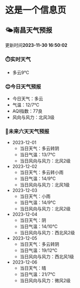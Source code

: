 # 这是一个信息页 
## 🌤️**南昌**天气预报
更新时间**2023-11-30 16:50:02**
### ⏱️实时天气
- 多云9℃
### 😊今日天气预报
- 今日天气：多云
- 气温：12/7℃
- AQI指数：77良
- 风向与风力：北风3级
### 🤩未来六天天气预报
- 2023-12-01
  - 当日天气：多云转阴
  - 当日气温：13/7℃
  - 当日风向与风力：北风2级
- 2023-12-02
  - 当日天气：多云转小雨
  - 当日气温：14/9℃
  - 当日风向与风力：北风1级
- 2023-12-03
  - 当日天气：小雨
  - 当日气温：14/9℃
  - 当日风向与风力：北风2级
- 2023-12-04
  - 当日天气：阴
  - 当日气温：14/10℃
  - 当日风向与风力：西北风2级
- 2023-12-05
  - 当日天气：多云转阴
  - 当日气温：19/12℃
  - 当日风向与风力：西北风1级
- 2023-12-06
  - 当日天气：晴
  - 当日气温：21/7℃
  - 当日风向与风力：微风2级

